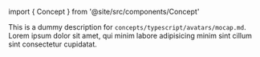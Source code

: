 import { Concept } from '@site/src/components/Concept'

<Concept
  title = "Motion Capture"
  kind  = "Advanced"
  block = {true}>
This is a dummy description for `concepts/typescript/avatars/mocap.md`.
Lorem ipsum dolor sit amet, qui minim labore adipisicing minim sint cillum sint consectetur cupidatat.  
</Concept>

